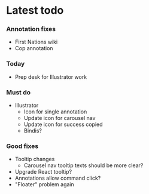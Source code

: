 # Latest todo

### Annotation fixes
* First Nations wiki
* Cop annotation

### Today
* Prep desk for Illustrator work

### Must do
* Illustrator
    * Icon for single annotation
    * Update icon for carousel nav
    * Update icon for success copied
    * Bindis?

### Good fixes
* Tooltip changes
    * Carousel nav tooltip texts should be more clear?
* Upgrade React tooltip?
* Annotations allow command click?
* "Floater" problem again